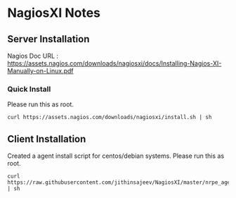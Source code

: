 # NagiosXI Notes
## Server Installation

Nagios Doc URL : https://assets.nagios.com/downloads/nagiosxi/docs/Installing-Nagios-XI-Manually-on-Linux.pdf

### Quick Install

Please run this as root.
```
curl https://assets.nagios.com/downloads/nagiosxi/install.sh | sh
```

## Client Installation

Created a agent install script for centos/debian systems. Please run this as root.

```
curl https://raw.githubusercontent.com/jithinsajeev/NagiosXI/master/nrpe_agent.sh | sh
```
